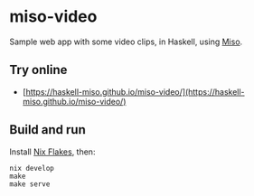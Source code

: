 # miso-video

Sample web app with some video clips, in Haskell, using [Miso](https://haskell-miso.org/).


## Try online

- [https://haskell-miso.github.io/miso-video/](https://haskell-miso.github.io/miso-video/)


## Build and run

Install [Nix Flakes](https://nixos.wiki/wiki/Flakes), then:

```
nix develop
make
make serve
```

